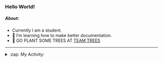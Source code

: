 ### Hello World!

##### About:
- Currently I am a student.
- 🌱 I’m learning how to make better documentation.
- 🌱 GO PLANT SOME TREES AT [TEAM TREES](https://teamtrees.org/)

---
<details>
  <summary>:zap: My Activity:</summary>
  
<!--START_SECTION:waka-->
![Code Time](http://img.shields.io/badge/Code%20Time-1%2C115%20hrs%2018%20mins-blue)

**I'm a Night 🦉** 

```text
🌞 Morning                1433 commits        ██░░░░░░░░░░░░░░░░░░░░░░░   09.33 % 
🌆 Daytime                5349 commits        █████████░░░░░░░░░░░░░░░░   34.82 % 
🌃 Evening                4374 commits        ███████░░░░░░░░░░░░░░░░░░   28.47 % 
🌙 Night                  4205 commits        ███████░░░░░░░░░░░░░░░░░░   27.37 % 
```
📅 **I'm Most Productive on Wednesday** 

```text
Monday                   2290 commits        ████░░░░░░░░░░░░░░░░░░░░░   14.91 % 
Tuesday                  1900 commits        ███░░░░░░░░░░░░░░░░░░░░░░   12.37 % 
Wednesday                3685 commits        ██████░░░░░░░░░░░░░░░░░░░   23.99 % 
Thursday                 1948 commits        ███░░░░░░░░░░░░░░░░░░░░░░   12.68 % 
Friday                   1499 commits        ██░░░░░░░░░░░░░░░░░░░░░░░   09.76 % 
Saturday                 1391 commits        ██░░░░░░░░░░░░░░░░░░░░░░░   09.06 % 
Sunday                   2648 commits        ████░░░░░░░░░░░░░░░░░░░░░   17.24 % 
```


📊 **This Week I Spent My Time On** 

```text
🔥 Editors: 
VS Code                  4 hrs 27 mins       █████████████████████████   100.00 % 

🐱‍💻 Projects: 
praise                   4 hrs 1 min         ███████████████████████░░   90.22 % 
recurring-call-reminder  24 mins             ██░░░░░░░░░░░░░░░░░░░░░░░   09.02 % 
CSF22                    2 mins              ░░░░░░░░░░░░░░░░░░░░░░░░░   00.75 % 
ai                       0 secs              ░░░░░░░░░░░░░░░░░░░░░░░░░   00.01 % 
```


 Last Updated on 04/05/2023 20:08:01 UTC
<!--END_SECTION:waka-->
</details>
